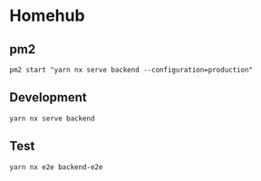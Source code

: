 # Homehub

## pm2

`pm2 start "yarn nx serve backend --configuration=production"`

## Development

`yarn nx serve backend`

## Test

`yarn nx e2e backend-e2e`
